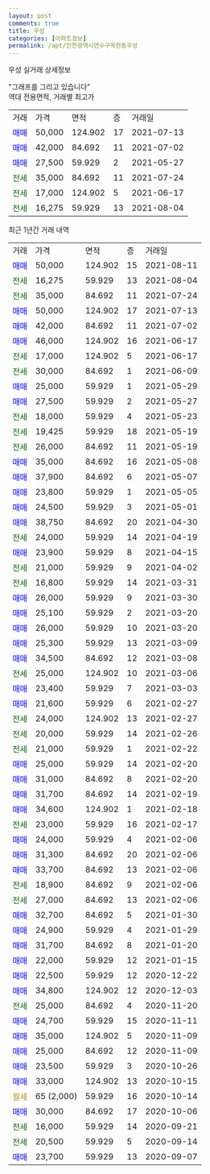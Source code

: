 ```yaml
---
layout: post
comments: true
title: 우성
categories: [아파트정보]
permalink: /apt/인천광역시연수구옥련동우성
---
```


우성 실거래 상세정보

<script type="text/javascript">
  google.charts.load('current', {'packages':['line', 'corechart']});
  google.charts.setOnLoadCallback(drawChart);

  function drawChart() {
    var data = new google.visualization.DataTable();
    data.addColumn('date', '거래일');
    data.addColumn('number', "매매");
    data.addColumn('number', "전세");
    data.addColumn('number', "전매");

    data.addRows([[new Date(Date.parse("2021-08-11")), 50000, null, null], [new Date(Date.parse("2021-08-04")), null, 16275, null], [new Date(Date.parse("2021-07-24")), null, 35000, null], [new Date(Date.parse("2021-07-13")), 50000, null, null], [new Date(Date.parse("2021-07-02")), 42000, null, null], [new Date(Date.parse("2021-06-17")), 46000, null, null], [new Date(Date.parse("2021-06-17")), null, 17000, null], [new Date(Date.parse("2021-06-09")), null, 30000, null], [new Date(Date.parse("2021-05-29")), 25000, null, null], [new Date(Date.parse("2021-05-27")), 27500, null, null], [new Date(Date.parse("2021-05-23")), null, 18000, null], [new Date(Date.parse("2021-05-19")), null, 19425, null], [new Date(Date.parse("2021-05-19")), null, 26000, null], [new Date(Date.parse("2021-05-08")), 35000, null, null], [new Date(Date.parse("2021-05-07")), 37900, null, null], [new Date(Date.parse("2021-05-05")), 23800, null, null], [new Date(Date.parse("2021-05-01")), 24500, null, null], [new Date(Date.parse("2021-04-30")), 38750, null, null], [new Date(Date.parse("2021-04-19")), null, 24000, null], [new Date(Date.parse("2021-04-15")), 23900, null, null], [new Date(Date.parse("2021-04-02")), null, 21000, null], [new Date(Date.parse("2021-03-31")), null, 16800, null], [new Date(Date.parse("2021-03-30")), 26000, null, null], [new Date(Date.parse("2021-03-20")), 25100, null, null], [new Date(Date.parse("2021-03-20")), 26000, null, null], [new Date(Date.parse("2021-03-09")), 25300, null, null], [new Date(Date.parse("2021-03-08")), 34500, null, null], [new Date(Date.parse("2021-03-06")), null, 25000, null], [new Date(Date.parse("2021-03-03")), 23400, null, null], [new Date(Date.parse("2021-02-27")), 21600, null, null], [new Date(Date.parse("2021-02-27")), null, 24000, null], [new Date(Date.parse("2021-02-26")), null, 20000, null], [new Date(Date.parse("2021-02-22")), null, 21000, null], [new Date(Date.parse("2021-02-20")), 25000, null, null], [new Date(Date.parse("2021-02-20")), 31000, null, null], [new Date(Date.parse("2021-02-19")), 31700, null, null], [new Date(Date.parse("2021-02-18")), 34600, null, null], [new Date(Date.parse("2021-02-17")), null, 23000, null], [new Date(Date.parse("2021-02-06")), 24000, null, null], [new Date(Date.parse("2021-02-06")), 31300, null, null], [new Date(Date.parse("2021-02-06")), 33700, null, null], [new Date(Date.parse("2021-02-06")), null, 18900, null], [new Date(Date.parse("2021-02-06")), null, 27000, null], [new Date(Date.parse("2021-01-30")), 32700, null, null], [new Date(Date.parse("2021-01-29")), 24900, null, null], [new Date(Date.parse("2021-01-20")), 31700, null, null], [new Date(Date.parse("2021-01-15")), 22000, null, null], [new Date(Date.parse("2020-12-22")), 22500, null, null], [new Date(Date.parse("2020-12-03")), 34800, null, null], [new Date(Date.parse("2020-11-20")), null, 25000, null], [new Date(Date.parse("2020-11-11")), 24700, null, null], [new Date(Date.parse("2020-11-09")), 35000, null, null], [new Date(Date.parse("2020-11-09")), 25000, null, null], [new Date(Date.parse("2020-10-26")), 23500, null, null], [new Date(Date.parse("2020-10-15")), 33000, null, null], [new Date(Date.parse("2020-10-14")), null, null, null], [new Date(Date.parse("2020-10-06")), 30000, null, null], [new Date(Date.parse("2020-09-21")), null, 16000, null], [new Date(Date.parse("2020-09-14")), null, 20500, null], [new Date(Date.parse("2020-09-07")), 23700, null, null]]);

    var options = {
      hAxis: {
        format: 'yyyy/MM/dd'
      },    
      lineWidth: 0,
      pointsVisible: true,    
      title: '최근 1년간 유형별 실거래가 분포',
      legend: { position: 'bottom' }
    };

    var formatter = new google.visualization.NumberFormat({pattern:'###,###'} );
    formatter.format(data, 1);
    formatter.format(data, 2);
    
    setTimeout(function() {
        var chart = new google.visualization.LineChart(document.getElementById('columnchart_material'));
        chart.draw(data, (options));
        document.getElementById('loading').style.display = 'none';
    }, 1000);
  }
</script>


<div id="loading" style="z-index:20; display: block; margin-left: 0px">"그래프를 그리고 있습니다"</div>
<div id="columnchart_material" style="width: 95%; margin-left: 0px; display: block"></div>
<!-- contents start -->
역대 전용면적, 거래별 최고가
<table class="sortable">
    <tr>
      <td>거래</td>
      <td>가격</td>
      <td>면적</td>
      <td>층</td>
      <td>거래일</td>
    </tr>
        <tr>
          <td><a style="color: blue">매매</a></td>
          <td>50,000</td>
          <td>124.902</td>
          <td>17</td>
          <td>2021-07-13</td>
        </tr>            <tr>
          <td><a style="color: blue">매매</a></td>
          <td>42,000</td>
          <td>84.692</td>
          <td>11</td>
          <td>2021-07-02</td>
        </tr>            <tr>
          <td><a style="color: blue">매매</a></td>
          <td>27,500</td>
          <td>59.929</td>
          <td>2</td>
          <td>2021-05-27</td>
        </tr>        
        <tr>
              <td><a style="color: darkgreen">전세</a></td>
              <td>35,000</td>
              <td>84.692</td>
              <td>11</td>
              <td>2021-07-24</td>
            </tr>            <tr>
              <td><a style="color: darkgreen">전세</a></td>
              <td>17,000</td>
              <td>124.902</td>
              <td>5</td>
              <td>2021-06-17</td>
            </tr>            <tr>
              <td><a style="color: darkgreen">전세</a></td>
              <td>16,275</td>
              <td>59.929</td>
              <td>13</td>
              <td>2021-08-04</td>
            </tr>        
    
</table>

최근 1년간 거래 내역

<table class="sortable">
    <tr>
      <td>거래</td>
      <td>가격</td>
      <td>면적</td>
      <td>층</td>
      <td>거래일</td>
    </tr>
    <tr>
      <td><a style="color: blue">매매</a></td>
      <td>50,000</td>
      <td>124.902</td>
      <td>15</td>
      <td>2021-08-11</td>
    </tr>          <tr>
      <td><a style="color: darkgreen">전세</a></td>
      <td>16,275</td>
      <td>59.929</td>
      <td>13</td>
      <td>2021-08-04</td>
    </tr>          <tr>
      <td><a style="color: darkgreen">전세</a></td>
      <td>35,000</td>
      <td>84.692</td>
      <td>11</td>
      <td>2021-07-24</td>
    </tr>          <tr>
      <td><a style="color: blue">매매</a></td>
      <td>50,000</td>
      <td>124.902</td>
      <td>17</td>
      <td>2021-07-13</td>
    </tr>          <tr>
      <td><a style="color: blue">매매</a></td>
      <td>42,000</td>
      <td>84.692</td>
      <td>11</td>
      <td>2021-07-02</td>
    </tr>          <tr>
      <td><a style="color: blue">매매</a></td>
      <td>46,000</td>
      <td>124.902</td>
      <td>16</td>
      <td>2021-06-17</td>
    </tr>          <tr>
      <td><a style="color: darkgreen">전세</a></td>
      <td>17,000</td>
      <td>124.902</td>
      <td>5</td>
      <td>2021-06-17</td>
    </tr>          <tr>
      <td><a style="color: darkgreen">전세</a></td>
      <td>30,000</td>
      <td>84.692</td>
      <td>1</td>
      <td>2021-06-09</td>
    </tr>          <tr>
      <td><a style="color: blue">매매</a></td>
      <td>25,000</td>
      <td>59.929</td>
      <td>1</td>
      <td>2021-05-29</td>
    </tr>          <tr>
      <td><a style="color: blue">매매</a></td>
      <td>27,500</td>
      <td>59.929</td>
      <td>2</td>
      <td>2021-05-27</td>
    </tr>          <tr>
      <td><a style="color: darkgreen">전세</a></td>
      <td>18,000</td>
      <td>59.929</td>
      <td>4</td>
      <td>2021-05-23</td>
    </tr>          <tr>
      <td><a style="color: darkgreen">전세</a></td>
      <td>19,425</td>
      <td>59.929</td>
      <td>18</td>
      <td>2021-05-19</td>
    </tr>          <tr>
      <td><a style="color: darkgreen">전세</a></td>
      <td>26,000</td>
      <td>84.692</td>
      <td>11</td>
      <td>2021-05-19</td>
    </tr>          <tr>
      <td><a style="color: blue">매매</a></td>
      <td>35,000</td>
      <td>84.692</td>
      <td>16</td>
      <td>2021-05-08</td>
    </tr>          <tr>
      <td><a style="color: blue">매매</a></td>
      <td>37,900</td>
      <td>84.692</td>
      <td>6</td>
      <td>2021-05-07</td>
    </tr>          <tr>
      <td><a style="color: blue">매매</a></td>
      <td>23,800</td>
      <td>59.929</td>
      <td>1</td>
      <td>2021-05-05</td>
    </tr>          <tr>
      <td><a style="color: blue">매매</a></td>
      <td>24,500</td>
      <td>59.929</td>
      <td>3</td>
      <td>2021-05-01</td>
    </tr>          <tr>
      <td><a style="color: blue">매매</a></td>
      <td>38,750</td>
      <td>84.692</td>
      <td>20</td>
      <td>2021-04-30</td>
    </tr>          <tr>
      <td><a style="color: darkgreen">전세</a></td>
      <td>24,000</td>
      <td>59.929</td>
      <td>14</td>
      <td>2021-04-19</td>
    </tr>          <tr>
      <td><a style="color: blue">매매</a></td>
      <td>23,900</td>
      <td>59.929</td>
      <td>8</td>
      <td>2021-04-15</td>
    </tr>          <tr>
      <td><a style="color: darkgreen">전세</a></td>
      <td>21,000</td>
      <td>59.929</td>
      <td>9</td>
      <td>2021-04-02</td>
    </tr>          <tr>
      <td><a style="color: darkgreen">전세</a></td>
      <td>16,800</td>
      <td>59.929</td>
      <td>14</td>
      <td>2021-03-31</td>
    </tr>          <tr>
      <td><a style="color: blue">매매</a></td>
      <td>26,000</td>
      <td>59.929</td>
      <td>9</td>
      <td>2021-03-30</td>
    </tr>          <tr>
      <td><a style="color: blue">매매</a></td>
      <td>25,100</td>
      <td>59.929</td>
      <td>2</td>
      <td>2021-03-20</td>
    </tr>          <tr>
      <td><a style="color: blue">매매</a></td>
      <td>26,000</td>
      <td>59.929</td>
      <td>10</td>
      <td>2021-03-20</td>
    </tr>          <tr>
      <td><a style="color: blue">매매</a></td>
      <td>25,300</td>
      <td>59.929</td>
      <td>13</td>
      <td>2021-03-09</td>
    </tr>          <tr>
      <td><a style="color: blue">매매</a></td>
      <td>34,500</td>
      <td>84.692</td>
      <td>12</td>
      <td>2021-03-08</td>
    </tr>          <tr>
      <td><a style="color: darkgreen">전세</a></td>
      <td>25,000</td>
      <td>124.902</td>
      <td>10</td>
      <td>2021-03-06</td>
    </tr>          <tr>
      <td><a style="color: blue">매매</a></td>
      <td>23,400</td>
      <td>59.929</td>
      <td>7</td>
      <td>2021-03-03</td>
    </tr>          <tr>
      <td><a style="color: blue">매매</a></td>
      <td>21,600</td>
      <td>59.929</td>
      <td>6</td>
      <td>2021-02-27</td>
    </tr>          <tr>
      <td><a style="color: darkgreen">전세</a></td>
      <td>24,000</td>
      <td>124.902</td>
      <td>13</td>
      <td>2021-02-27</td>
    </tr>          <tr>
      <td><a style="color: darkgreen">전세</a></td>
      <td>20,000</td>
      <td>59.929</td>
      <td>14</td>
      <td>2021-02-26</td>
    </tr>          <tr>
      <td><a style="color: darkgreen">전세</a></td>
      <td>21,000</td>
      <td>59.929</td>
      <td>1</td>
      <td>2021-02-22</td>
    </tr>          <tr>
      <td><a style="color: blue">매매</a></td>
      <td>25,000</td>
      <td>59.929</td>
      <td>14</td>
      <td>2021-02-20</td>
    </tr>          <tr>
      <td><a style="color: blue">매매</a></td>
      <td>31,000</td>
      <td>84.692</td>
      <td>8</td>
      <td>2021-02-20</td>
    </tr>          <tr>
      <td><a style="color: blue">매매</a></td>
      <td>31,700</td>
      <td>84.692</td>
      <td>14</td>
      <td>2021-02-19</td>
    </tr>          <tr>
      <td><a style="color: blue">매매</a></td>
      <td>34,600</td>
      <td>124.902</td>
      <td>1</td>
      <td>2021-02-18</td>
    </tr>          <tr>
      <td><a style="color: darkgreen">전세</a></td>
      <td>23,000</td>
      <td>59.929</td>
      <td>16</td>
      <td>2021-02-17</td>
    </tr>          <tr>
      <td><a style="color: blue">매매</a></td>
      <td>24,000</td>
      <td>59.929</td>
      <td>4</td>
      <td>2021-02-06</td>
    </tr>          <tr>
      <td><a style="color: blue">매매</a></td>
      <td>31,300</td>
      <td>84.692</td>
      <td>20</td>
      <td>2021-02-06</td>
    </tr>          <tr>
      <td><a style="color: blue">매매</a></td>
      <td>33,700</td>
      <td>84.692</td>
      <td>13</td>
      <td>2021-02-06</td>
    </tr>          <tr>
      <td><a style="color: darkgreen">전세</a></td>
      <td>18,900</td>
      <td>84.692</td>
      <td>9</td>
      <td>2021-02-06</td>
    </tr>          <tr>
      <td><a style="color: darkgreen">전세</a></td>
      <td>27,000</td>
      <td>84.692</td>
      <td>13</td>
      <td>2021-02-06</td>
    </tr>          <tr>
      <td><a style="color: blue">매매</a></td>
      <td>32,700</td>
      <td>84.692</td>
      <td>5</td>
      <td>2021-01-30</td>
    </tr>          <tr>
      <td><a style="color: blue">매매</a></td>
      <td>24,900</td>
      <td>59.929</td>
      <td>4</td>
      <td>2021-01-29</td>
    </tr>          <tr>
      <td><a style="color: blue">매매</a></td>
      <td>31,700</td>
      <td>84.692</td>
      <td>8</td>
      <td>2021-01-20</td>
    </tr>          <tr>
      <td><a style="color: blue">매매</a></td>
      <td>22,000</td>
      <td>59.929</td>
      <td>12</td>
      <td>2021-01-15</td>
    </tr>          <tr>
      <td><a style="color: blue">매매</a></td>
      <td>22,500</td>
      <td>59.929</td>
      <td>12</td>
      <td>2020-12-22</td>
    </tr>          <tr>
      <td><a style="color: blue">매매</a></td>
      <td>34,800</td>
      <td>124.902</td>
      <td>12</td>
      <td>2020-12-03</td>
    </tr>          <tr>
      <td><a style="color: darkgreen">전세</a></td>
      <td>25,000</td>
      <td>84.692</td>
      <td>4</td>
      <td>2020-11-20</td>
    </tr>          <tr>
      <td><a style="color: blue">매매</a></td>
      <td>24,700</td>
      <td>59.929</td>
      <td>15</td>
      <td>2020-11-11</td>
    </tr>          <tr>
      <td><a style="color: blue">매매</a></td>
      <td>35,000</td>
      <td>124.902</td>
      <td>5</td>
      <td>2020-11-09</td>
    </tr>          <tr>
      <td><a style="color: blue">매매</a></td>
      <td>25,000</td>
      <td>84.692</td>
      <td>12</td>
      <td>2020-11-09</td>
    </tr>          <tr>
      <td><a style="color: blue">매매</a></td>
      <td>23,500</td>
      <td>59.929</td>
      <td>3</td>
      <td>2020-10-26</td>
    </tr>          <tr>
      <td><a style="color: blue">매매</a></td>
      <td>33,000</td>
      <td>124.902</td>
      <td>13</td>
      <td>2020-10-15</td>
    </tr>          <tr>
      <td><a style="color: darkgoldenrod">월세</a></td>
      <td>65 (2,000)</td>
      <td>59.929</td>
      <td>16</td>
      <td>2020-10-14</td>
    </tr>          <tr>
      <td><a style="color: blue">매매</a></td>
      <td>30,000</td>
      <td>84.692</td>
      <td>17</td>
      <td>2020-10-06</td>
    </tr>          <tr>
      <td><a style="color: darkgreen">전세</a></td>
      <td>16,000</td>
      <td>59.929</td>
      <td>14</td>
      <td>2020-09-21</td>
    </tr>          <tr>
      <td><a style="color: darkgreen">전세</a></td>
      <td>20,500</td>
      <td>59.929</td>
      <td>5</td>
      <td>2020-09-14</td>
    </tr>          <tr>
      <td><a style="color: blue">매매</a></td>
      <td>23,700</td>
      <td>59.929</td>
      <td>13</td>
      <td>2020-09-07</td>
    </tr>      </table>
<!-- contents end -->    

